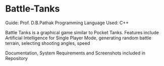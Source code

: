 Battle-Tanks
============
Guide: Prof. D.B.Pathak
Programming Language Used: C++

Battle Tanks is a graphical game similar to Pocket Tanks.
Features include Artificial Intelligence for Single Player Mode, generating random battle terrain, selecting shooting angles, speed

Documentation, System Requirements and Screenshots included in Repository
